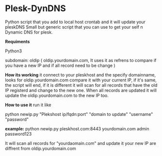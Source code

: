 # Plesk-DynDNS
Python script that you add to local host crontab and it will update your pleskDNS
Small but generic script that you can use to get your self n Dynamic DNS for plesk.

**Requiments**

Python3

subdomain: oldip   ( oldip.yourdomain.com, It uses it as refrens to compare if you have a new IP and if all record need to be change  )


**How its working**
it connect to your pleskhost and the specify domainname, looks for oldip.yourdomain.com compare it with your current IP, if it's same, the script will end, if it is different it will scan for all records that have the old IP registerd and change to the new one. When all records are updated it will update the oldip.yourdomain.com to the new IP too.


**How to use it**
run it like 

python newip.py "Plekshost ip/fqdn:port" "domain to update" "username" "password"

**example:**
python newip.py pleskhost.com:8443 yourdomain.com admin password123

It will scan all records for "yourdaomain.com" and update it your new IP are diffrent from oldip.yourdomain.com
